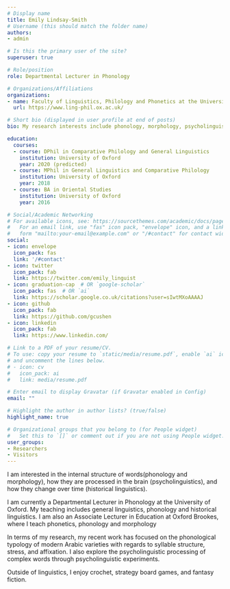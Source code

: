```yaml
---
# Display name
title: Emily Lindsay-Smith
# Username (this should match the folder name)
authors:
- admin

# Is this the primary user of the site?
superuser: true

# Role/position
role: Departmental Lecturer in Phonology

# Organizations/Affiliations
organizations:
- name: Faculty of Linguistics, Philology and Phonetics at the University of Oxford
  url: https://www.ling-phil.ox.ac.uk/

# Short bio (displayed in user profile at end of posts)
bio: My research interests include phonology, morphology, psycholinguistics and Arabic linguistics.

education:
  courses:
  - course: DPhil in Comparative Philology and General Linguistics
    institution: University of Oxford
    year: 2020 (predicted)
  - course: MPhil in General Linguistics and Comparative Philology
    institution: University of Oxford
    year: 2018
  - course: BA in Oriental Studies
    institution: University of Oxford
    year: 2016

# Social/Academic Networking
# For available icons, see: https://sourcethemes.com/academic/docs/page-builder/#icons
#   For an email link, use "fas" icon pack, "envelope" icon, and a link in the
#   form "mailto:your-email@example.com" or "/#contact" for contact widget.
social:
- icon: envelope
  icon_pack: fas
  link: '/#contact'
- icon: twitter
  icon_pack: fab
  link: https://twitter.com/emily_linguist
- icon: graduation-cap  # OR `google-scholar`
  icon_pack: fas  # OR `ai`
  link: https://scholar.google.co.uk/citations?user=sIwtMXoAAAAJ
- icon: github
  icon_pack: fab
  link: https://github.com/gcushen
- icon: linkedin
  icon_pack: fab
  link: https://www.linkedin.com/

# Link to a PDF of your resume/CV.
# To use: copy your resume to `static/media/resume.pdf`, enable `ai` icons in `params.toml`, 
# and uncomment the lines below.
# - icon: cv
#   icon_pack: ai
#   link: media/resume.pdf

# Enter email to display Gravatar (if Gravatar enabled in Config)
email: ""

# Highlight the author in author lists? (true/false)
highlight_name: true

# Organizational groups that you belong to (for People widget)
#   Set this to `[]` or comment out if you are not using People widget.
user_groups:
- Researchers
- Visitors
---
```


I am interested in the internal structure of words(phonology and morphology), how they are processed in the brain (psycholinguistics), and how they change over time (historical linguistics). 

I am currently a Departmental Lecturer in Phonology at the University of Oxford. My teaching includes general linguistics, phonology and historical linguistics. I am also an Associate Lecturer in Education at Oxford Brookes, where I teach phonetics, phonology and morphology

In terms of my research, my recent work has focused on the phonological typology of modern Arabic varieties with regards to syllable structure, stress, and affixation. I also explore the psycholinguistic processing of complex words through psycholinguistic experiments. 

Outside of linguistics, I enjoy crochet, strategy board games, and fantasy fiction. 

